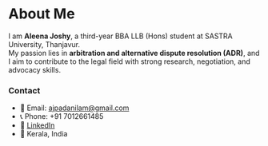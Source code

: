 # About Me

I am **Aleena Joshy**, a third-year BBA LLB (Hons) student at SASTRA University, Thanjavur.  
My passion lies in **arbitration and alternative dispute resolution (ADR)**, and I aim to contribute to the legal field with strong research, negotiation, and advocacy skills.

### Contact
- 📧 Email: [ajpadanilam@gmail.com](mailto:ajpadanilam@gmail.com)  
- 📞 Phone: +91 7012661485  
- 🔗 [LinkedIn](https://www.linkedin.com/in/aleena-joshy-a9b4a524a)  
- 📍 Kerala, India

